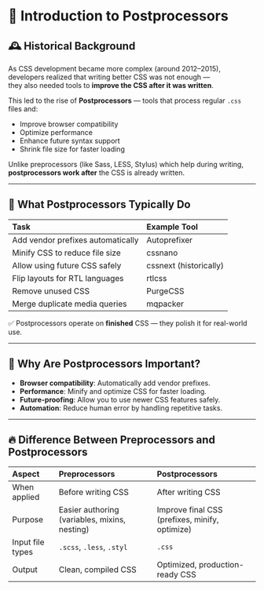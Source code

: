 # 📘 Introduction to Postprocessors

## 🕰️ Historical Background

As CSS development became more complex (around 2012–2015), developers realized that writing better CSS was not enough —  
they also needed tools to **improve the CSS after it was written**.

This led to the rise of **Postprocessors** — tools that process regular `.css` files and:

- Improve browser compatibility
- Optimize performance
- Enhance future syntax support
- Shrink file size for faster loading

Unlike preprocessors (like Sass, LESS, Stylus) which help during writing,  
**postprocessors work after** the CSS is already written.

---

## 📌 What Postprocessors Typically Do

| Task                              | Example Tool           |
| :-------------------------------- | :--------------------- |
| Add vendor prefixes automatically | Autoprefixer           |
| Minify CSS to reduce file size    | cssnano                |
| Allow using future CSS safely     | cssnext (historically) |
| Flip layouts for RTL languages    | rtlcss                 |
| Remove unused CSS                 | PurgeCSS               |
| Merge duplicate media queries     | mqpacker               |

✅ Postprocessors operate on **finished** CSS — they polish it for real-world use.

---

## 💬 Why Are Postprocessors Important?

- **Browser compatibility**: Automatically add vendor prefixes.
- **Performance**: Minify and optimize CSS for faster loading.
- **Future-proofing**: Allow you to use newer CSS features safely.
- **Automation**: Reduce human error by handling repetitive tasks.

---

## 🔥 Difference Between Preprocessors and Postprocessors

| Aspect           | Preprocessors                                 | Postprocessors                                 |
| :--------------- | :-------------------------------------------- | :--------------------------------------------- |
| When applied     | Before writing CSS                            | After writing CSS                              |
| Purpose          | Easier authoring (variables, mixins, nesting) | Improve final CSS (prefixes, minify, optimize) |
| Input file types | `.scss`, `.less`, `.styl`                     | `.css`                                         |
| Output           | Clean, compiled CSS                           | Optimized, production-ready CSS                |
